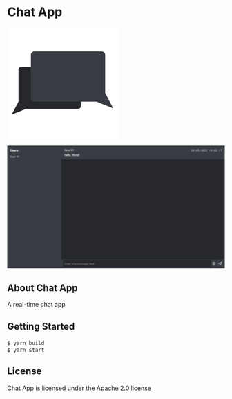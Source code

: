 # Chat App

![Chat app icon](./docs/icon.svg "Chat app icon")

![A screenshot of chat app](./docs/screenshot_1.png "A screenshot of chat app")

## About Chat App

A real-time chat app

## Getting Started

```
$ yarn build
$ yarn start
```

## License

Chat App is licensed under the [Apache 2.0](./license) license
